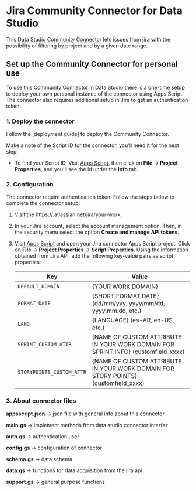 # Jira Community Connector for Data Studio

This [Data Studio] [Community Connector] lets issues from jira with the possibility of filtering by project and by a given date range.

## Set up the Community Connector for personal use

To use this Community Connector in Data Studio there is a one-time setup to
deploy your own personal instance of the connector using Apps Script. The
connector also requires additional setup in Jira to get an authentication token.

### 1. Deploy the connector

Follow the [deployment guide] to deploy the Community Connector.

Make a note of the Script ID for the connector, you'll need it for the next
step.

- To find your Script ID, Visit [Apps Script], then click on
  **File** -> **Project Properties**, and you'll see the id under the **Info**
  tab.

### 2. Configuration

The connector require authentication token. Follow the steps below to
complete the connector setup:

1.  Visit the https://<your-domain>.atlassian.net/jira/your-work.
2.  In your Jira account, select the account management option. 
    Then, in the security menu select the option **Create and manage API tokens**.

3. Visit [Apps Script] and open your Jira connector Apps Script project.
   Click on **File** -> **Project Properties** -> **Script Properties**.
   Using the information obtained from Jira API, add the following key-value
   pairs as script properties:

   Key                   | Value
   ----------------------|----------------------
    `DEFAULT_DOMAIN`     | {YOUR WORK DOMAIN} 
    `FORMAT_DATE`        | {SHORT FORMAT DATE} (dd/mm/yyy, yyyy/mm/dd, yyyy.mm.dd, etc.)    
    `LANG`               | {LANGUAGE} (es-AR, en-US, etc.)
    `SPRINT_CUSTOM_ATTR` | {NAME OF CUSTOM ATTRIBUTE IN YOUR WORK DOMAIN FOR SPRINT INFO} (customfield_xxxx)
    `STORYPOINTS_CUSTOM_ATTR` | {NAME OF CUSTOM ATTRIBUTE IN YOUR WORK DOMAIN FOR STORY POINTS} (customfield_xxxx)

### 3. About connector files

**appsscript.json** -> json file with general info about this connector

**main.gs** -> implement methods from data studio connector interfaz

**auth.gs** -> authentication user

**config.gs** -> configuration of connector

**schema.gs** -> data schema

**data.gs** -> functions for data acquisition from the jira api

**support.gs** -> general purpose functions



[Data Studio]: https://datastudio.google.com
[Community Connector]: https://developers.google.com/datastudio/connector
[Jira API]:https://developer.atlassian.com/cloud/jira/platform/rest/v3/intro/
[Apps Script]: https://script.google.com
[Use a Community Connector]: https://developers.google.com/datastudio/connector/use
